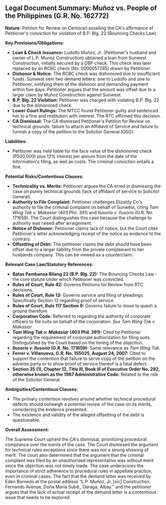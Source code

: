 ## Legal Document Summary: Muñoz vs. People of the Philippines (G.R. No. 162772)

**Nature:** Petition for Review on Certiorari assailing the CA's affirmance of Petitioner's conviction for violation of B.P. Blg. 22 (Bouncing Checks Law).

**Key Provisions/Obligations:**

*   **Loan & Check Issuance:** Ludolfo Muñoz, Jr. (Petitioner's husband and owner of L.P. Munoz Construction) obtained a loan from Sunwest Construction, initially secured by a DBP check. This check was later replaced by an RCBC check (No. 0000057285) drawn by Petitioner.
*   **Dishonor & Notice:** The RCBC check was dishonored due to insufficient funds. Sunwest sent two demand letters: one to Ludolfo and one to Petitioner, notifying them of the dishonor and demanding payment within five days. Petitioner argues that the amount was offset due to a larger claim by Muñoz Construction against Sunwest.
*   **B.P. Blg. 22 Violation:** Petitioner was charged with violating B.P. Blg. 22 due to the dishonored check.
*   **Lower Court Rulings:** The MTCC found Petitioner guilty and sentenced her to a fine and restitution with interest. The RTC affirmed this decision.
*   **CA Dismissal:** The CA dismissed Petitioner's Petition for Review on technical grounds: failure to attach an Affidavit of Service and failure to furnish a copy of the petition to the Solicitor General (OSG).

**Liabilities:**

*   Petitioner was held liable for the face value of the dishonored check (P500,000) plus 12% interest per annum from the date of the Information's filing, as well as costs. The criminal conviction entails a fine.

**Potential Risks/Contentious Clauses:**

*   **Technicality vs. Merits:** Petitioner argues the CA erred in dismissing the case on purely technical grounds (lack of affidavit of service to Solicitor General).
*   **Authority to File Complaint:** Petitioner challenges Elizaldy Co's authority to file the criminal complaint on behalf of Sunwest, citing *Tam Wing Tak v. Makasiar* (403 Phil. 391) and *Ilusorio v. Ilusorio* (G.R. No. 171659). The Court distinguishes this case because the challenge to authority was raised after arraignment.
*   **Notice of Dishonor:** Petitioner claims lack of notice, but the Court cites Petitioner's letter acknowledging receipt of the notice as evidence to the contrary.
*   **Offsetting of Debt:** The petitioner claims the debt should have been offset due to a larger liability from the private complainant to her husbands company. This can be viewed as a counterclaim.

**Relevant Case Law/Statutory References:**

*   **Batas Pambansa Bilang 22 (B.P. Blg. 22):**  The Bouncing Checks Law - the core statute under which Petitioner was convicted.
*   **Rules of Court, Rule 42:** Governs Petitions for Review from RTC decisions.
*   **Rules of Court, Rule 13:** Governs service and filing of pleadings. Specifically Section 13 regarding proof of service.
*   **Rules of Court, Rule 117 Section 9:** Governs failure to move to quash a ground therefore
*   **Corporation Code:** Referred to regarding the authority of corporate officers to file suits on behalf of the corporation. *See Tam Wing Tak v. Makasiar*
*   ***Tam Wing Tak v. Makasiar* (403 Phil. 391):** Cited by Petitioner regarding the requirement of corporate authorization for filing suits. Distinguished by the Court based on the timing of the objection.
*   ***Ilusorio v. Ilusorio* (G.R. No. 171659):** Same relevance as *Tam Wing Tak*.
*   **Ferrer v. Villanueva, G.R. No. 155025, August 24, 2007:** Cited to support the contention that failure to serve copy of the petition on the adverse party or to show proof of service thereof is a fatal defect.
*   **Section 35 (1), Chapter 12, Title III, Book III of Executive Order No. 292, otherwise known as the 1987 Administrative Code:** Related to the role of the Solicitor General.

**Ambiguities/Contentious Clauses:**

*   The primary contention revolves around whether technical procedural defects should outweigh a potential review of the case on its merits, considering the evidence presented.
*   The existence and validity of the alleged offsetting of the debt is questionable.

**Overall Assessment:**

The Supreme Court upheld the CA's dismissal, prioritizing procedural compliance over the merits of the case. The Court dismissed the argument for technical rules exceptions since there was not a strong showing of merit. The court also determined that the argument that the criminal complaint was filed by an unauthorized representative was without merit since the objection was not timely made. The case underscores the importance of strict adherence to procedural rules in appellate practice, even in criminal cases. The fact that the demand letter was received by Eden Barnedo at the postal address “L.P. Muñoz, Jr. [sic] Construction, Fernando Avenue, Doña Maria Subd., Daraga, Albay.” and the petitioner argues that the lack of actual receipt of the demand letter is a contentious issue that needs to be explored.

